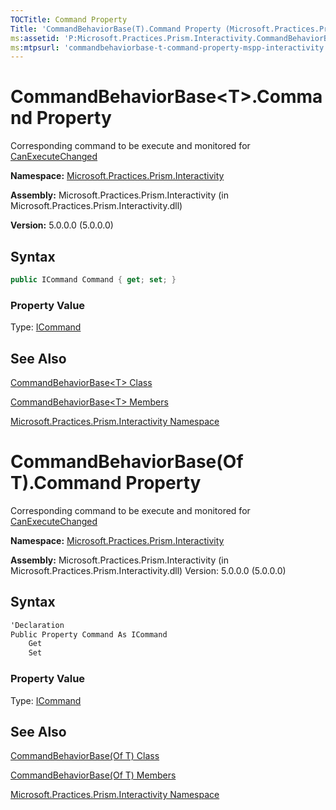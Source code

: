```yaml
---
TOCTitle: Command Property
Title: 'CommandBehaviorBase(T).Command Property (Microsoft.Practices.Prism.Interactivity)'
ms:assetid: 'P:Microsoft.Practices.Prism.Interactivity.CommandBehaviorBase\`1.Command'
ms:mtpsurl: 'commandbehaviorbase-t-command-property-mspp-interactivity.md'
---
```


# CommandBehaviorBase&lt;T&gt;.Command Property

Corresponding command to be execute and monitored for [CanExecuteChanged](http://msdn.microsoft.com/en-us/library/ms523106)

**Namespace:** [Microsoft.Practices.Prism.Interactivity](https://msdn.microsoft.com/library/microsoft.practices.prism.interactivity)

**Assembly:** Microsoft.Practices.Prism.Interactivity (in Microsoft.Practices.Prism.Interactivity.dll) 

**Version:** 5.0.0.0 (5.0.0.0)

## Syntax

```C#  
public ICommand Command { get; set; }
```

### Property Value

Type: [ICommand](http://msdn.microsoft.com/en-us/library/ms616869)

## See Also

[CommandBehaviorBase&lt;T&gt; Class](/patterns-practices/reference/commandbehaviorbase-t-class-mspp-interactivity)

[CommandBehaviorBase&lt;T&gt; Members](/patterns-practices/reference/commandbehaviorbase-t-members-mspp-interactivity)

[Microsoft.Practices.Prism.Interactivity Namespace](https://msdn.microsoft.com/library/microsoft.practices.prism.interactivity)



# CommandBehaviorBase(Of T).Command Property

Corresponding command to be execute and monitored for [CanExecuteChanged](http://msdn.microsoft.com/en-us/library/ms523106)

**Namespace:** [Microsoft.Practices.Prism.Interactivity](https://msdn.microsoft.com/library/microsoft.practices.prism.interactivity)

**Assembly:** Microsoft.Practices.Prism.Interactivity (in Microsoft.Practices.Prism.Interactivity.dll) Version: 5.0.0.0 (5.0.0.0)

## Syntax

```C#  
'Declaration
Public Property Command As ICommand
	Get
	Set
```

### Property Value

Type: [ICommand](http://msdn.microsoft.com/en-us/library/ms616869)

## See Also

[CommandBehaviorBase(Of T) Class](/patterns-practices/reference/commandbehaviorbase-t-class-mspp-interactivity)

[CommandBehaviorBase(Of T) Members](/patterns-practices/reference/commandbehaviorbase-t-members-mspp-interactivity)

[Microsoft.Practices.Prism.Interactivity Namespace](https://msdn.microsoft.com/library/microsoft.practices.prism.interactivity)